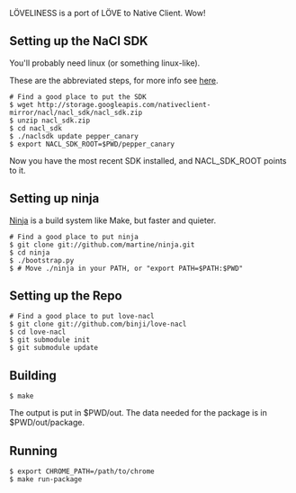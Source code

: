 LÖVELINESS is a port of LÖVE to Native Client. Wow!

Setting up the NaCl SDK
-----------------------

You'll probably need linux (or something linux-like).

These are the abbreviated steps, for more info see [here][sdk].

    # Find a good place to put the SDK
    $ wget http://storage.googleapis.com/nativeclient-mirror/nacl/nacl_sdk/nacl_sdk.zip
    $ unzip nacl_sdk.zip
    $ cd nacl_sdk
    $ ./naclsdk update pepper_canary
    $ export NACL_SDK_ROOT=$PWD/pepper_canary

Now you have the most recent SDK installed, and NACL_SDK_ROOT points to it.


Setting up ninja
----------------

[Ninja][ninja] is a build system like Make, but faster and quieter.

    # Find a good place to put ninja
    $ git clone git://github.com/martine/ninja.git
    $ cd ninja
    $ ./bootstrap.py
    $ # Move ./ninja in your PATH, or "export PATH=$PATH:$PWD"


Setting up the Repo
-------------------

    # Find a good place to put love-nacl
    $ git clone git://github.com/binji/love-nacl
    $ cd love-nacl
    $ git submodule init
    $ git submodule update


Building
--------

    $ make

The output is put in $PWD/out. The data needed for the package is in
$PWD/out/package.


Running
-------

    $ export CHROME_PATH=/path/to/chrome
    $ make run-package

[sdk]: https://developers.google.com/native-client/sdk/download
[ninja]: http://martine.github.io/ninja/

